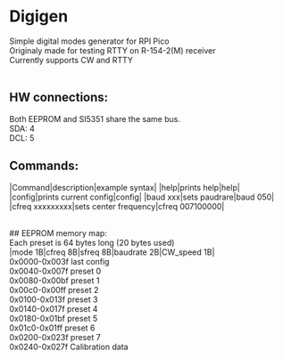 # Digigen<br/>
Simple digital modes generator for RPI Pico<br/>
Originaly made for testing RTTY on R-154-2(M) receiver<br/>
Currently supports CW and RTTY<br/>
<br/>
## HW connections:<br/>
Both EEPROM and SI5351 share the same bus.<br/>
SDA: 4<br/>
DCL: 5<br/>
## Commands:
|Command|description|example syntax|
|help|prints help|help|
|config|prints current config|config|
|baud xxx|sets paudrare|baud 050|
|cfreq xxxxxxxxx|sets center frequency|cfreq 007100000|
 

<br/>
## EEPROM memory map:<br/>
Each preset is 64 bytes long (20 bytes used)<br/>
|mode 1B|cfreq 8B|sfreq 8B|baudrate 2B|CW_speed 1B|<br/>
0x0000-0x003f last config<br/>
0x0040-0x007f preset 0<br/>
0x0080-0x00bf preset 1<br/>
0x00c0-0x00ff preset 2<br/>
0x0100-0x013f preset 3<br/>
0x0140-0x017f preset 4<br/>
0x0180-0x01bf preset 5<br/>
0x01c0-0x01ff preset 6<br/>
0x0200-0x023f preset 7<br/>
0x0240-0x027f Calibration data<br/>